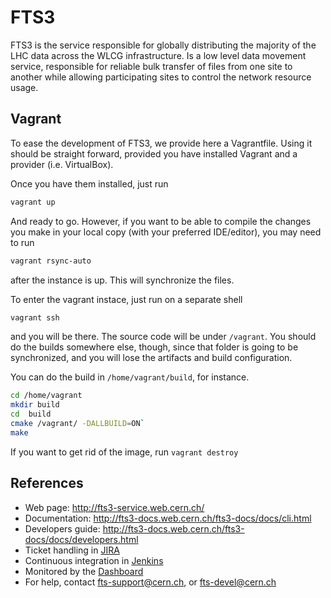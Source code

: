 FTS3
====
FTS3 is the service responsible for globally distributing the majority of the
LHC data across the WLCG infrastructure. Is a low level data movement service,
responsible for reliable bulk transfer of files from one site to another while
allowing participating sites to control the network resource usage.

## Vagrant
To ease the development of FTS3, we provide here a Vagrantfile. Using it should
be straight forward, provided you have installed Vagrant and a provider (i.e. VirtualBox).

Once you have them installed, just run

```bash
vagrant up
```

And ready to go. However, if you want to be able to compile the changes you make in your
local copy (with your preferred IDE/editor), you may need to run

```bash
vagrant rsync-auto
```

after the instance is up. This will synchronize the files.

To enter the vagrant instace, just run on a separate shell 

```bash
vagrant ssh
```

and you will be there. The source code will be under `/vagrant`. You should do the builds
somewhere else, though, since that folder is going to be synchronized, and you will lose
the artifacts and build configuration.

You can do the build in `/home/vagrant/build`, for instance.

```bash
cd /home/vagrant
mkdir build
cd  build
cmake /vagrant/ -DALLBUILD=ON`
make
```

If you want to get rid of the image, run `vagrant destroy`

## References
* Web page: http://fts3-service.web.cern.ch/
* Documentation: http://fts3-docs.web.cern.ch/fts3-docs/docs/cli.html
* Developers guide: http://fts3-docs.web.cern.ch/fts3-docs/docs/developers.html
* Ticket handling in [JIRA](https://its.cern.ch/jira/browse/FTS/?selectedTab=com.atlassian.jira.jira-projects-plugin:summary-panel)
* Continuous integration in [Jenkins](https://jenkins-fts-dmc.web.cern.ch/)
* Monitored by the [Dashboard](http://dashb-fts-transfers.cern.ch/ui/)
* For help, contact fts-support@cern.ch, or fts-devel@cern.ch
